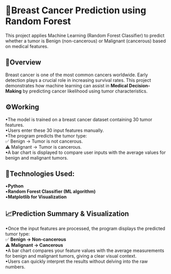 # 🧬Breast Cancer Prediction using Random Forest

This project applies Machine Learning (Random Forest Classifier) to predict whether a tumor is Benign (non-cancerous) or Malignant (cancerous) based on medical features.  
 
## 📌Overview

Breast cancer is one of the most common cancers worldwide. Early detection plays a crucial role in increasing survival rates. This project demonstrates how machine learning can assist in **Medical Decision-Making** by predicting cancer likelihood using tumor characteristics.  

## ⚙️Working

•The model is trained on a breast cancer dataset containing 30 tumor features.  
•Users enter these 30 input features manually.  
•The program predicts the tumor type:  
   ✅ Benign → Tumor is not cancerous.  
   ⚠️ Malignant → Tumor is cancerous.  
•A bar chart is displayed to compare user inputs with the average values for benign and malignant tumors.  

## 🚀Technologies Used:  

•**Python**  
•**Random Forest Classifier (ML algorithm)**  
•**Matplotlib for Visualization**  

## 📈Prediction Summary & Visualization

•Once the input features are processed, the program displays the predicted tumor type:  
   ✅ **Benign → Non-cancerous**  
   ⚠️ **Malignant → Cancerous**  
•A bar chart compares your feature values with the average measurements for benign and malignant tumors, giving a clear visual context.  
•Users can quickly interpret the results without delving into the raw numbers.  



